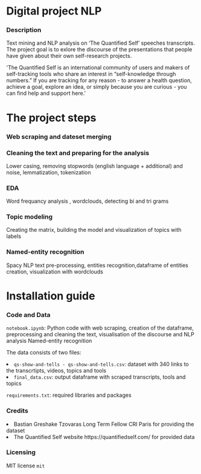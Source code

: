 # Digital project NLP
### Description
Text mining and NLP analysis on ‘The Quantified Self’ speeches transcripts.
The project goal is to exlore the discourse of the presentations that people have given about their own self-research projects. 

'The Quantified Self is an international community of users and makers of self-tracking tools who share an interest in “self-knowledge through numbers.” If you are tracking for any reason - to answer a health question, achieve a goal, explore an idea, or simply because you are curious - you can find help and support here.'

# The project steps
### Web scraping and dateset merging
### Cleaning the text and preparing for the analysis
Lower casing, removing stopwords (english language + additional) and noise, lemmatization, tokenization
### EDA
Word frequancy analysis , wordclouds, detecting bi and tri grams
### Topic modeling 
Creating the matrix, building the model and visualization of topics with labels 
### Named-entity recognition
Spacy NLP text pre-processing, entities recognition,dataframe of entities creation, visualization with wordclouds

# Installation guide
### Code and Data
<code>notebook.ipynb</code>: Python code with web scraping,  creation of the dataframe, preprocessing and cleaning the text, visualisation of the discourse and NLP analysis Named-entity recognition

The data consists of two files:
<li><code>qs-show-and-tells - qs-show-and-tells.csv</code>: dataset with 340 links to the transcrtipts, videos, topics and tools
  
<li><code>final_data.csv</code>: output dataframe with scraped transcripts, tools and topics
  
<code>requirements.txt</code>: required libraries and packages

### Credits
<li>Bastian Greshake Tzovaras <bastian.greshake-tzovaras@cri-paris.org> Long Term Fellow CRI Paris for providing the dataset
<li>The Quantified Self website https://quantifiedself.com/ for provided data

### Licensing
MIT license <code>mit</code>
